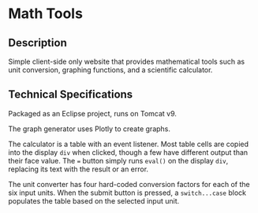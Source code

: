 # Math Tools

## Description
Simple client-side only website that provides mathematical tools such as unit conversion, graphing functions, and a scientific calculator.

## Technical Specifications
Packaged as an Eclipse project, runs on Tomcat v9.

The graph generator uses Plotly to create graphs.

The calculator is a table with an event listener. Most table cells are copied into the display `div` when clicked, though a few have different output than their face value. The `=` button simply runs `eval()` on the display `div`, replacing its text with the result or an error.

The unit converter has four hard-coded conversion factors for each of the six input units. When the submit button is pressed, a `switch...case` block populates the table based on the selected input unit.
